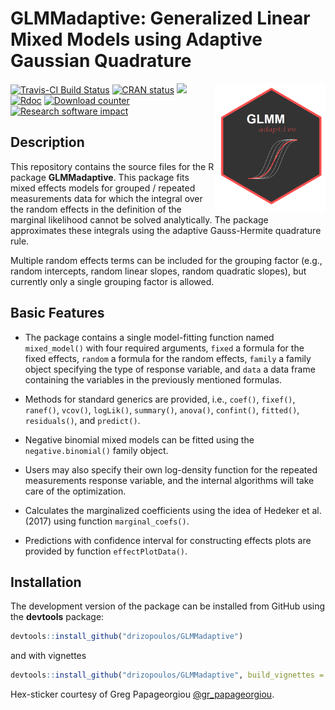 GLMMadaptive: Generalized Linear Mixed Models using Adaptive Gaussian Quadrature
================

<img src="inst/figures/hex_GLMMadaptive.png" height="205" align="right"/>

[![Travis-CI Build Status](https://travis-ci.org/drizopoulos/GLMMadaptive.svg?branch=master)](https://travis-ci.org/drizopoulos/GLMMadaptive) [![CRAN status](http://www.r-pkg.org/badges/version/GLMMadaptive)](https://cran.r-project.org/package=GLMMadaptive) [![](https://cranlogs.r-pkg.org/badges/grand-total/GLMMadaptive)](https://CRAN.R-project.org/package=GLMMadaptive) [![Rdoc](http://www.rdocumentation.org/badges/version/GLMMadaptive)](http://www.rdocumentation.org/packages/GLMMadaptive) [![Download counter](http://cranlogs.r-pkg.org/badges/GLMMadaptive)](https://cran.r-project.org/package=GLMMadaptive) [![Research software impact](http://depsy.org/api/package/cran/GLMMadaptive/badge.svg)](http://depsy.org/package/r/GLMMadaptive)

Description
------------

This repository contains the source files for the R package <strong>GLMMadaptive</strong>. 
This package fits mixed effects models for grouped / repeated measurements data for which
the integral over the random effects in the definition of the marginal likelihood cannot
be solved analytically. The package approximates these integrals using the adaptive 
Gauss-Hermite quadrature rule.

Multiple random effects terms can be included for the grouping factor (e.g., random 
intercepts, random linear slopes, random quadratic slopes), but currently only a single
grouping factor is allowed.

Basic Features
------------

- The package contains a single model-fitting function named `mixed_model()` with four 
required arguments, `fixed` a formula for the fixed effects, `random` a formula for the
random effects, `family` a family object specifying the type of response variable, and 
`data` a data frame containing the variables in the previously mentioned formulas.

- Methods for standard generics are provided, i.e., `coef()`, `fixef()`, `ranef()`, 
`vcov()`, `logLik()`, `summary()`, `anova()`, `confint()`, `fitted()`, `residuals()`, 
and `predict()`.

- Negative binomial mixed models can be fitted using the `negative.binomial()` family 
object.

- Users may also specify their own log-density function for the repeated measurements 
response variable, and the internal algorithms will take care of the optimization.

- Calculates the marginalized coefficients using the idea of Hedeker et al. (2017) using 
function `marginal_coefs()`.

- Predictions with confidence interval for constructing effects plots are provided by 
function `effectPlotData()`.

Installation
------------

The development version of the package can be installed from GitHub using the **devtools**
package:
```r
devtools::install_github("drizopoulos/GLMMadaptive")
```

and with vignettes
```r
devtools::install_github("drizopoulos/GLMMadaptive", build_vignettes = TRUE)
```

Hex-sticker courtesy of Greg Papageorgiou [@gr_papageorgiou](https://twitter.com/gr_papageorgiou).